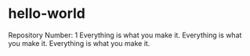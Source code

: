 # hello-world
Repository Number: 1 
Everything is what you make it. 
Everything is what you make it. 
Everything is what you make it. 

